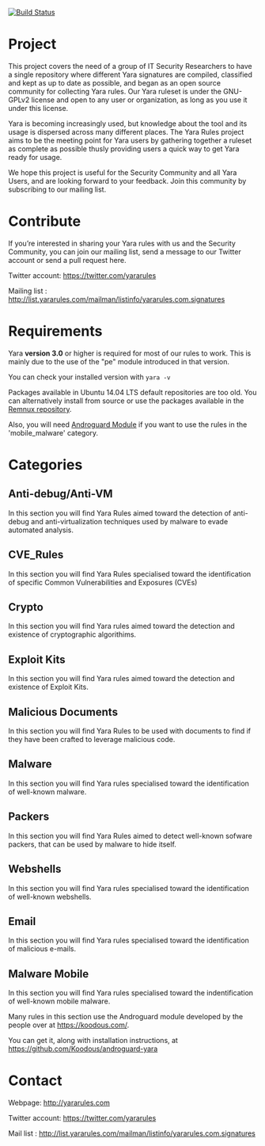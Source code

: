 [![Build Status](https://travis-ci.org/Yara-Rules/rules.svg)](https://travis-ci.org/Yara-Rules/rules)

# Project

This project covers the need of a group of IT Security Researchers to have a single repository where different Yara signatures are compiled, classified and kept as up to date as possible, and began as an open source community for collecting Yara rules. Our Yara ruleset is under the GNU-GPLv2 license and open to any user or organization, as long as you use it under this license.

Yara is becoming increasingly used, but knowledge about the tool and its usage is dispersed across many different places. The Yara Rules project aims to be the meeting point for Yara users by gathering together a ruleset as complete as possible thusly providing users a quick way to get Yara ready for usage.

We hope this project is useful for the Security Community and all Yara Users, and are looking forward to your feedback. Join this community by subscribing to our mailing list.

# Contribute

If you’re interested in sharing your Yara rules with us and the Security Community, you can join our mailing list, send a message to our Twitter account or send a pull request here.

Twitter account: https://twitter.com/yararules

Mailing list : http://list.yararules.com/mailman/listinfo/yararules.com.signatures

# Requirements

Yara **version 3.0** or higher is required for most of our rules to work. This is mainly due to the use of the "pe" module introduced in that version. 

You can check your installed version with `yara -v`

Packages available in Ubuntu 14.04 LTS default repositories are too old.  You can alternatively install from source or use the packages available in the [Remnux repository](https://launchpad.net/~remnux/+archive/ubuntu/stable).

Also, you will need [Androguard Module](https://github.com/Koodous/androguard-yara) if you want to use the rules in the 'mobile_malware' category.

# Categories

## Anti-debug/Anti-VM

In this section you will find Yara Rules aimed toward the detection of anti-debug and anti-virtualization techniques used by malware to evade automated analysis.

## CVE_Rules

In this section you will find Yara Rules specialised toward the identification of specific Common Vulnerabilities and Exposures (CVEs)

## Crypto

In this section you will find Yara rules aimed toward the detection and existence of cryptographic algorithims.

## Exploit Kits

In this section you will find Yara rules aimed toward the detection and existence of Exploit Kits.

## Malicious Documents

In this section you will find Yara Rules to be used with documents to find if they have been crafted to leverage malicious code.

## Malware 

In this section you will find Yara rules specialised toward the identification of well-known malware.

## Packers

In this section you will find Yara Rules aimed to detect well-known sofware packers, that can be used by malware to hide itself.

## Webshells

In this section you will find Yara rules specialised toward the identification of well-known webshells.

## Email

In this section you will find Yara rules specialised toward the identification of malicious e-mails.

## Malware Mobile

In this section you will find Yara rules specialised toward the indentification of well-known mobile malware.

Many rules in this section use the Androguard module developed by the people over at https://koodous.com/. 

You can get it, along with installation instructions, at https://github.com/Koodous/androguard-yara

# Contact 

Webpage: http://yararules.com

Twitter account: https://twitter.com/yararules

Mail list : http://list.yararules.com/mailman/listinfo/yararules.com.signatures
